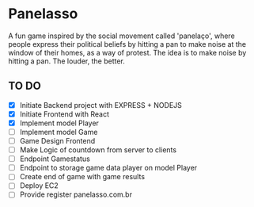 # Panelasso

A fun game inspired by the social movement called 'panelaço', where people express their political beliefs by hitting a pan to make noise at the window of their homes, as a way of protest. The idea is to make noise by hitting a pan. The louder, the better.

## TO DO
- [X] Initiate Backend project with EXPRESS + NODEJS
- [X] Initiate Frontend with React
- [X] Implement model Player
- [ ] Implement model Game
- [ ] Game Design Frontend 
- [ ] Make Logic of countdown from server to clients
- [ ] Endpoint Gamestatus
- [ ] Endpoint to storage game data player on model Player
- [ ] Create end of game with game results
- [ ] Deploy EC2
- [ ] Provide register panelasso.com.br
